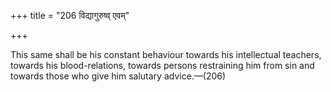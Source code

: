 +++
title = "206 विद्यागुरुष्व् एवम्"

+++

This same shall be his constant behaviour towards his intellectual teachers, towards his blood-relations, towards persons restraining him from sin and towards those who give him salutary advice.—(206)